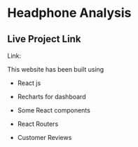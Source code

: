 # Headphone Analysis


## Live Project Link

Link: 


This website has been built using

* React js

* Recharts for dashboard

* Some React components

* React Routers

* Customer Reviews
